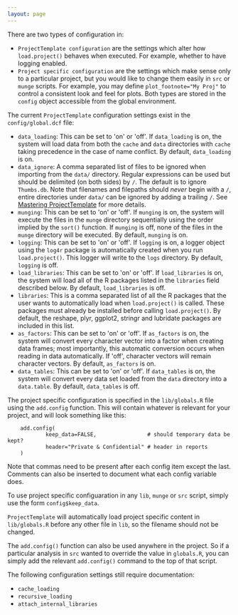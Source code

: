 ```yaml
---
layout: page
---
```

There are two types of configuration in:

* `ProjectTemplate configuration` are the settings which alter how `load.project()` behaves when executed.  For example, whether to have logging enabled.
* `Project specific configuration` are the settings which make sense only to a particular project, but you would like to change them easily in `src` or `munge` scripts.  For example, you may define `plot_footnote="My Proj"` to control a consistent look and feel for plots.
Both types are stored in the `config` object accessible from the global environment.

The current `ProjectTemplate` configuration settings exist in the `config/global.dcf` file:

* `data_loading`: This can be set to 'on' or 'off'. If `data_loading` is on, the system will load data from both the `cache` and `data` directories with `cache` taking precedence in the case of name conflict. By default, `data_loading` is on.
* `data_ignore`: A comma separated list of files to be ignored when importing from the `data/` directory. Regular expressions can be used but should be delimited (on both sides) by `/`. The default is to ignore `Thumbs.db`. Note that filenames and filepaths should *never* begin with a `/`, entire directories under `data/` can be ignored by adding a trailing `/`. See [Mastering ProjectTemplate](./mastering.html) for more details.
* `munging`: This can be set to 'on' or 'off'. If `munging` is on, the system will execute the files in the `munge` directory sequentially using the order implied by the `sort()` function. If `munging` is off, none of the files in the `munge` directory will be executed. By default, `munging` is on.
* `logging`: This can be set to 'on' or 'off'. If `logging` is on, a logger object using the `log4r` package is automatically created when you run `load.project()`. This logger will write to the `logs` directory. By default, `logging` is off.
* `load_libraries`: This can be set to 'on' or 'off'. If `load_libraries` is on, the system will load all of the R packages listed in the `libraries` field described below. By default, `load_libraries` is off.
* `libraries`: This is a comma separated list of all the R packages that the user wants to automatically load when `load.project()` is called. These packages must already be installed before calling `load.project()`. By default, the reshape, plyr, ggplot2, stringr and lubridate packages are included in this list.
* `as_factors`: This can be set to 'on' or 'off'. If `as_factors` is on, the system will convert every character vector into a factor when creating data frames; most importantly, this automatic conversion occurs when reading in data automatically. If 'off', character vectors will remain character vectors. By default, `as_factors` is on.
* `data_tables`: This can be set to 'on' or 'off'. If `data_tables` is on, the system will convert every data set loaded from the `data` directory into a `data.table`. By default, `data_tables` is off.

The project specific configuration is specified in the `lib/globals.R` file using the `add.config` function.  This will contain whatever is relevant for your project, and will look something like this:

        add.config(
                keep_data=FALSE,                # should temporary data be kept?
                header="Private & Confidential" # header in reports
        )

Note that commas need to be present after each config item except the last.  Comments can also be inserted to document what each config variable does.

To use project specific configuaration in any `lib`, `munge` or `src` script, simply use the form `config$keep_data`.

`ProjectTemplate` will automatically load project specific content in `lib/globals.R` before any other file in `lib`, so the filename should not be changed.

The `add.config()` function can also be used anywhere in the project.  So if a particular analysis in `src` wanted to override the value in `globals.R`, you can simply add the relevant `add.config()` command to the top of that script.


The following configuration settings still require documentation:
* `cache_loading`
* `recursive_loading`
* `attach_internal_libraries`
